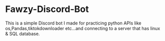 # Fawzy-Discord-Bot
This is a simple Discord bot I made for practicing python APIs like os,Pandas,tiktokdownloader etc...and connecting to a server that has linux & SQL database.